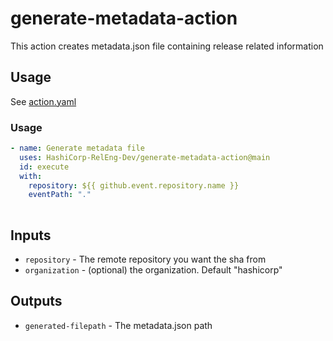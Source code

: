 # generate-metadata-action

This action creates metadata.json file containing release related information


## Usage

See [action.yaml](action.yaml)

### Usage

```yaml
- name: Generate metadata file
  uses: HashiCorp-RelEng-Dev/generate-metadata-action@main
  id: execute
  with:
    repository: ${{ github.event.repository.name }}
    eventPath: "."
  
```

## Inputs
* `repository` - The remote repository you want the sha from
* `organization` - (optional) the organization. Default "hashicorp"

## Outputs
* `generated-filepath` - The metadata.json path